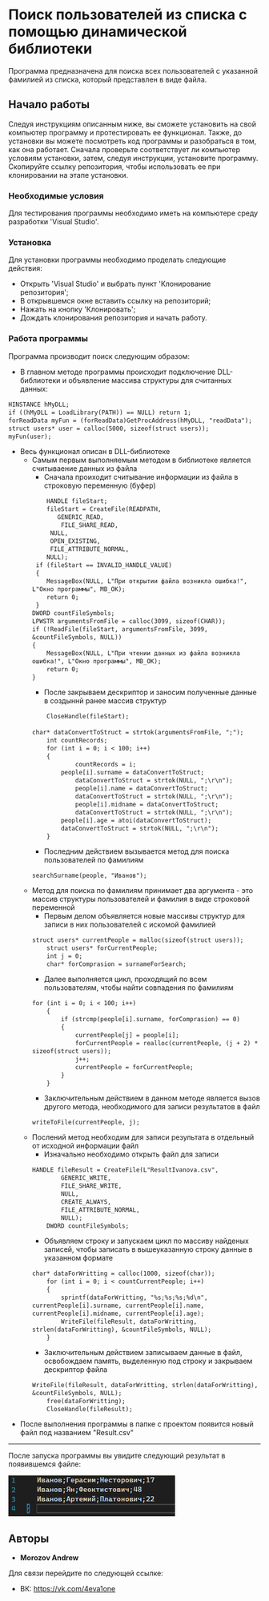 # Поиск пользователей из списка с помощью динамической библиотеки

Программа предназначена для поиска всех пользователей с указанной фамилией из списка, который представлен в виде файла.

## Начало работы

Следуя инструкциям описанным ниже, вы сможете установить на свой компьютер программу и протестировать ее функционал. Также, до установки вы можете посмотреть код программы и разобраться в том, как она работает.
Сначала проверьте соответствует ли компьютер условиям установки, затем, следуя инструкции, установите программу.
Скопируйте ссылку репозитория, чтобы использовать ее при клонировании на этапе установки.

### Необходимые условия

Для тестирования программы необходимо иметь на компьютере среду разработки 'Visual Studio'.

### Установка

Для установки программы необходимо проделать следующие действия:

+ Открыть 'Visual Studio' и выбрать пункт 'Клонирование репозитория';
+ В открывшемся окне вставить ссылку на репозиторий;
+ Нажать на кнопку 'Клонировать';
+ Дождать клонирования репозитория и начать работу.

### Работа программы

Программа производит поиск следующим образом:
+ В главном методе программы происходит подключение DLL-библиотеки и объявление массива структуры для считанных данных:
```
HINSTANCE hMyDLL;
if ((hMyDLL = LoadLibrary(PATH)) == NULL) return 1;
forReadData myFun = (forReadData)GetProcAddress(hMyDLL, "readData");
struct users* user = calloc(5000, sizeof(struct users));
myFun(user);
```
+ Весь функционал описан в DLL-библиотеке
	+ Самым первым выполняемым методом в библиотеке является считываение данных из файла
		+ Сначала проиходит считывание информации из файла в строковую переменную (буфер)
		```
    		HANDLE fileStart;
    		fileStart = CreateFile(READPATH,
     		   GENERIC_READ,
    		    FILE_SHARE_READ,
   		     NULL,
   		     OPEN_EXISTING,
   		     FILE_ATTRIBUTE_NORMAL,
   	 	    NULL);
  	 	 if (fileStart == INVALID_HANDLE_VALUE)
  	 	 {
  	 	    MessageBox(NULL, L"При открытии файла возникла ошибка!", L"Окно программы", MB_OK);
   	 	    return 0;
  	 	 }
  	  	DWORD countFileSymbols;
  	  	LPWSTR argumentsFromFile = calloc(3099, sizeof(CHAR));
   	 	if (!ReadFile(fileStart, argumentsFromFile, 3099, &countFileSymbols, NULL))
 	  	{
  	      	MessageBox(NULL, L"При чтении данных из файла возникла ошибка!", L"Окно программы", MB_OK);
  	      	return 0;
  	  	}
		```
		+ После закрываем дескриптор и заносим полученные данные в создыннй ранее массив структур
		```
    		CloseHandle(fileStart);

		char* dataConvertToStruct = strtok(argumentsFromFile, ";");
    		int countRecords;
    		for (int i = 0; i < 100; i++)
    		{
    	    		countRecords = i;
   	     		people[i].surname = dataConvertToStruct;
    	    		dataConvertToStruct = strtok(NULL, ";\r\n");
    	    		people[i].name = dataConvertToStruct;
    	    		dataConvertToStruct = strtok(NULL, ";\r\n");
    	    		people[i].midname = dataConvertToStruct;
    	    		dataConvertToStruct = strtok(NULL, ";\r\n");
    	   		people[i].age = atoi(dataConvertToStruct);
     	   		dataConvertToStruct = strtok(NULL, ";\r\n");
    		}
		```
		+ Последним действием вызывается метод для поиска пользователей по фамилиям
		```
		searchSurname(people, "Иванов");
		```
	+ Метод для поиска по фамилиям принимает два аргумента - это массив структуры пользователей и фамилия в виде строковой переменной
		+ Первым делом объявляется новые массивы структур для записи в них пользователей с искомой фамилией
		```
		struct users* currentPeople = malloc(sizeof(struct users));
    		struct users* forCurrentPeople;
    		int j = 0;
    		char* forComprasion = surnameForSearch;
		```
		+ Далее выполняется цикл, проходящий по всем пользователям, чтобы найти совпадения по фамилиям
		```
		for (int i = 0; i < 100; i++)
    		{
        		if (strcmp(people[i].surname, forComprasion) == 0)
        		{
            		currentPeople[j] = people[i];
            		forCurrentPeople = realloc(currentPeople, (j + 2) * sizeof(struct users));
            		j++;
            		currentPeople = forCurrentPeople;
        		}
    		}
		```
		+ Заключительным действием в данном методе является вызов другого метода, необходимого для записи результатов в файл
		```
		writeToFile(currentPeople, j);
		```
	+ Послений метод необходим для записи результата в отдельный от исходной информации файл
		+ Изначально необходимо открыть файл для записи
		```
		HANDLE fileResult = CreateFile(L"ResultIvanova.csv",
        		GENERIC_WRITE,
        		FILE_SHARE_WRITE,
        		NULL,
        		CREATE_ALWAYS,
        		FILE_ATTRIBUTE_NORMAL,
        		NULL);
    		DWORD countFileSymbols;
		```
		+ Объявляем строку и запускаем цикл по массиву найденых записей, чтобы записать в вышеуказанную строку данные в указанном формате
		```
		char* dataForWritting = calloc(1000, sizeof(char));
    		for (int i = 0; i < countCurrentPeople; i++)
    		{
        		sprintf(dataForWritting, "%s;%s;%s;%d\n", currentPeople[i].surname, currentPeople[i].name, currentPeople[i].midname, currentPeople[i].age);
        		WriteFile(fileResult, dataForWritting, strlen(dataForWritting), &countFileSymbols, NULL);
    		}
		```
		+ Заключительным действием записываем данные в файл, освобождаем память, выделенную под строку и закрываем дескриптор файла
		```
		WriteFile(fileResult, dataForWritting, strlen(dataForWritting), &countFileSymbols, NULL);
    		free(dataForWritting);
    		CloseHandle(fileResult);
		```
+ После выполнения программы в папке с проектом появится новый файл под названием "Result.csv"
___

После запуска программы вы увидите следующий результат в появившемся файле:

![](https://github.com/Kr33T/DLL/blob/master/res.png)

## Авторы

* **Morozov Andrew**

Для связи перейдите по следующей ссылке:
+ ВК: https://vk.com/4eva1one